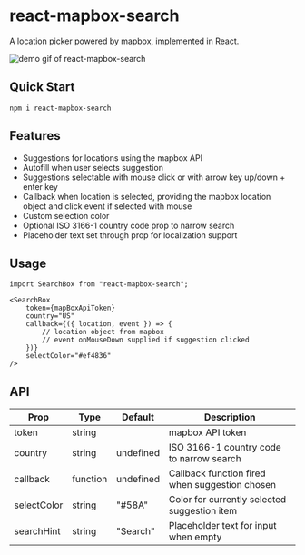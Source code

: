 # react-mapbox-search

A location picker powered by mapbox, implemented in React.

![demo gif of react-mapbox-search](https://media.giphy.com/media/IffWfXObtB1KwxDUeQ/giphy.gif)

## Quick Start

`npm i react-mapbox-search`

## Features

- Suggestions for locations using the mapbox API
- Autofill when user selects suggestion
- Suggestions selectable with mouse click or with arrow key up/down + enter key
- Callback when location is selected, providing the mapbox location object and click event if selected with mouse
- Custom selection color
- Optional ISO 3166-1 country code prop to narrow search
- Placeholder text set through prop for localization support

## Usage

```
import SearchBox from "react-mapbox-search";

<SearchBox
    token={mapBoxApiToken}
    country="US"
    callback={({ location, event }) => {
        // location object from mapbox
        // event onMouseDown supplied if suggestion clicked
    })}
    selectColor="#ef4836"
/>
```

## API

| Prop        | Type     | Default   | Description                                    |
| ----------- | -------- | --------- | ---------------------------------------------- |
| token       | string   |           | mapbox API token                               |
| country     | string   | undefined | ISO 3166-1 country code to narrow search       |
| callback    | function | undefined | Callback function fired when suggestion chosen |
| selectColor | string   | "#58A"    | Color for currently selected suggestion item   |
| searchHint  | string   | "Search"  | Placeholder text for input when empty          |
